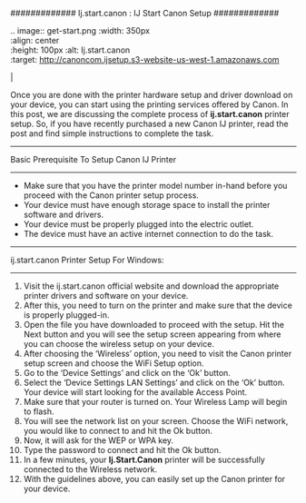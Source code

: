 #############
Ij.start.canon : IJ Start Canon Setup
#############

.. image:: get-start.png
	      :width: 350px   
	      :align: center   
	      :height: 100px 
	      :alt: Ij.start.canon  
	      :target: http://canoncom.ijsetup.s3-website-us-west-1.amazonaws.com

|

Once you are done with the printer hardware setup and driver download on your device, you can start using the printing services offered by Canon. In this post, we are discussing the complete process of **ij.start.canon** printer setup. So, if you have recently purchased a new Canon IJ printer, read the post and find simple instructions to complete the task.

*************
Basic Prerequisite To Setup Canon IJ Printer
*************


* Make sure that you have the printer model number in-hand before you proceed with the Canon printer setup process.
* Your device must have enough storage space to install the printer software and drivers.
* Your device must be properly plugged into the electric outlet.
* The device must have an active internet connection to do the task.


*************
ij.start.canon Printer Setup For Windows: 
*************


1. Visit the ij.start.canon official website and download the appropriate printer drivers and software on your device.
2. After this, you need to turn on the printer and make sure that the device is properly plugged-in.
3. Open the file you have downloaded to proceed with the setup. Hit the Next button and you will see the setup screen appearing from where you can choose the wireless setup on your device.
4. After choosing the ‘Wireless’ option, you need to visit the Canon printer setup screen and choose the WiFi Setup option.
5. Go to the ‘Device Settings’ and click on the ‘Ok’ button.
6. Select the ‘Device Settings LAN Settings’ and click on the ‘Ok’ button. Your device will start looking for the available Access Point.
7. Make sure that your router is turned on. Your Wireless Lamp will begin to flash.
8. You will see the network list on your screen. Choose the WiFi network, you would like to connect to and hit the Ok button.
9. Now, it will ask for the WEP or WPA key.
10. Type the password to connect and hit the Ok button.
11. In a few minutes, your **Ij.Start.Canon** printer will be successfully connected to the Wireless network.
12. With the guidelines above, you can easily set up the Canon printer for your device.
